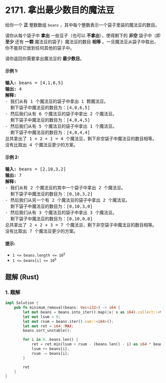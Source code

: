 # 2171. 拿出最少数目的魔法豆
给你一个 **正** 整数数组 `beans` ，其中每个整数表示一个袋子里装的魔法豆的数目。

请你从每个袋子中 **拿出** 一些豆子（也可以 **不拿出**），使得剩下的 **非空** 袋子中（即 **至少** 还有 **一颗** 魔法豆的袋子）魔法豆的数目 **相等** 。一旦魔法豆从袋子中取出，你不能将它放到任何其他的袋子中。

请你返回你需要拿出魔法豆的 **最少数目**。

#### 示例 1:
<pre>
<strong>输入:</strong> beans = [4,1,6,5]
<strong>输出:</strong> 4
<strong>解释:</strong>
- 我们从有 1 个魔法豆的袋子中拿出 1 颗魔法豆。
  剩下袋子中魔法豆的数目为：[4,0,6,5]
- 然后我们从有 6 个魔法豆的袋子中拿出 2 个魔法豆。
  剩下袋子中魔法豆的数目为：[4,0,4,5]
- 然后我们从有 5 个魔法豆的袋子中拿出 1 个魔法豆。
  剩下袋子中魔法豆的数目为：[4,0,4,4]
总共拿出了 1 + 2 + 1 = 4 个魔法豆，剩下非空袋子中魔法豆的数目相等。
没有比取出 4 个魔法豆更少的方案。
</pre>

#### 示例 2:
<pre>
<strong>输入:</strong> beans = [2,10,3,2]
<strong>输出:</strong> 7
<strong>解释:</strong>
- 我们从有 2 个魔法豆的其中一个袋子中拿出 2 个魔法豆。
  剩下袋子中魔法豆的数目为：[0,10,3,2]
- 然后我们从另一个有 2 个魔法豆的袋子中拿出 2 个魔法豆。
  剩下袋子中魔法豆的数目为：[0,10,3,0]
- 然后我们从有 3 个魔法豆的袋子中拿出 3 个魔法豆。
  剩下袋子中魔法豆的数目为：[0,10,0,0]
总共拿出了 2 + 2 + 3 = 7 个魔法豆，剩下非空袋子中魔法豆的数目相等。
没有比取出 7 个魔法豆更少的方案。
</pre>

#### 提示:
* <code>1 <= beans.length <= 10<sup>5</sup></code>
* <code>1 <= beans[i] <= 10<sup>5</sup></code>

## 题解 (Rust)

### 1. 题解
```Rust
impl Solution {
    pub fn minimum_removal(beans: Vec<i32>) -> i64 {
        let mut beans = beans.into_iter().map(|x| x as i64).collect::<Vec<_>>();
        let mut lsum = 0;
        let mut rsum = beans.iter().sum::<i64>();
        let mut ret = i64::MAX;
        beans.sort_unstable();

        for i in 0..beans.len() {
            ret = ret.min(lsum + rsum - (beans.len() - i) as i64 * beans[i]);
            lsum += beans[i];
            rsum -= beans[i];
        }

        ret
    }
}
```
